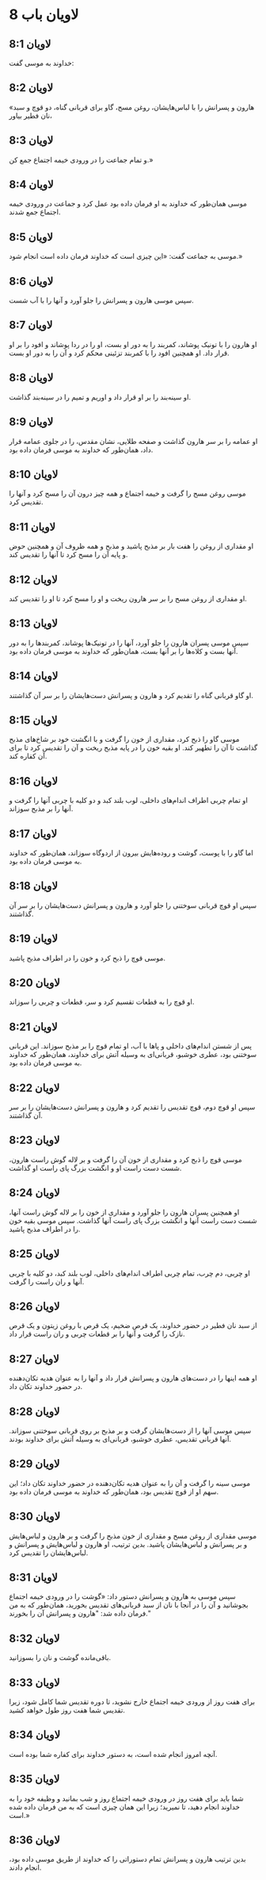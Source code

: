 # لاویان باب 8

## لاویان 8:1
خداوند به موسی گفت:

## لاویان 8:2
«هارون و پسرانش را با لباس‌هایشان، روغن مسح، گاو برای قربانی گناه، دو قوچ و سبد نان فطیر بیاور،

## لاویان 8:3
و تمام جماعت را در ورودی خیمه اجتماع جمع کن.»

## لاویان 8:4
موسی همان‌طور که خداوند به او فرمان داده بود عمل کرد و جماعت در ورودی خیمه اجتماع جمع شدند.

## لاویان 8:5
موسی به جماعت گفت: «این چیزی است که خداوند فرمان داده است انجام شود.»

## لاویان 8:6
سپس موسی هارون و پسرانش را جلو آورد و آنها را با آب شست.

## لاویان 8:7
او هارون را با تونیک پوشاند، کمربند را به دور او بست، او را در ردا پوشاند و افود را بر او قرار داد. او همچنین افود را با کمربند تزئینی محکم کرد و آن را به دور او بست.

## لاویان 8:8
او سینه‌بند را بر او قرار داد و اوریم و تمیم را در سینه‌بند گذاشت.

## لاویان 8:9
او عمامه را بر سر هارون گذاشت و صفحه طلایی، نشان مقدس، را در جلوی عمامه قرار داد، همان‌طور که خداوند به موسی فرمان داده بود.

## لاویان 8:10
موسی روغن مسح را گرفت و خیمه اجتماع و همه چیز درون آن را مسح کرد و آنها را تقدیس کرد.

## لاویان 8:11
او مقداری از روغن را هفت بار بر مذبح پاشید و مذبح و همه ظروف آن و همچنین حوض و پایه آن را مسح کرد تا آنها را تقدیس کند.

## لاویان 8:12
او مقداری از روغن مسح را بر سر هارون ریخت و او را مسح کرد تا او را تقدیس کند.

## لاویان 8:13
سپس موسی پسران هارون را جلو آورد، آنها را در تونیک‌ها پوشاند، کمربندها را به دور آنها بست و کلاه‌ها را بر آنها بست، همان‌طور که خداوند به موسی فرمان داده بود.

## لاویان 8:14
او گاو قربانی گناه را تقدیم کرد و هارون و پسرانش دست‌هایشان را بر سر آن گذاشتند.

## لاویان 8:15
موسی گاو را ذبح کرد، مقداری از خون را گرفت و با انگشت خود بر شاخ‌های مذبح گذاشت تا آن را تطهیر کند. او بقیه خون را در پایه مذبح ریخت و آن را تقدیس کرد تا برای آن کفاره کند.

## لاویان 8:16
او تمام چربی اطراف اندام‌های داخلی، لوب بلند کبد و دو کلیه با چربی آنها را گرفت و آنها را بر مذبح سوزاند.

## لاویان 8:17
اما گاو را با پوست، گوشت و روده‌هایش بیرون از اردوگاه سوزاند، همان‌طور که خداوند به موسی فرمان داده بود.

## لاویان 8:18
سپس او قوچ قربانی سوختنی را جلو آورد و هارون و پسرانش دست‌هایشان را بر سر آن گذاشتند.

## لاویان 8:19
موسی قوچ را ذبح کرد و خون را در اطراف مذبح پاشید.

## لاویان 8:20
او قوچ را به قطعات تقسیم کرد و سر، قطعات و چربی را سوزاند.

## لاویان 8:21
پس از شستن اندام‌های داخلی و پاها با آب، او تمام قوچ را بر مذبح سوزاند. این قربانی سوختنی بود، عطری خوشبو، قربانی‌ای به وسیله آتش برای خداوند، همان‌طور که خداوند به موسی فرمان داده بود.

## لاویان 8:22
سپس او قوچ دوم، قوچ تقدیس را تقدیم کرد و هارون و پسرانش دست‌هایشان را بر سر آن گذاشتند.

## لاویان 8:23
موسی قوچ را ذبح کرد و مقداری از خون آن را گرفت و بر لاله گوش راست هارون، شست دست راست او و انگشت بزرگ پای راست او گذاشت.

## لاویان 8:24
او همچنین پسران هارون را جلو آورد و مقداری از خون را بر لاله گوش راست آنها، شست دست راست آنها و انگشت بزرگ پای راست آنها گذاشت. سپس موسی بقیه خون را در اطراف مذبح پاشید.

## لاویان 8:25
او چربی، دم چرب، تمام چربی اطراف اندام‌های داخلی، لوب بلند کبد، دو کلیه با چربی آنها و ران راست را گرفت.

## لاویان 8:26
از سبد نان فطیر در حضور خداوند، یک قرص ضخیم، یک قرص با روغن زیتون و یک قرص نازک را گرفت و آنها را بر قطعات چربی و ران راست قرار داد.

## لاویان 8:27
او همه اینها را در دست‌های هارون و پسرانش قرار داد و آنها را به عنوان هدیه تکان‌دهنده در حضور خداوند تکان داد.

## لاویان 8:28
سپس موسی آنها را از دست‌هایشان گرفت و بر مذبح بر روی قربانی سوختنی سوزاند. آنها قربانی تقدیس، عطری خوشبو، قربانی‌ای به وسیله آتش برای خداوند بودند.

## لاویان 8:29
موسی سینه را گرفت و آن را به عنوان هدیه تکان‌دهنده در حضور خداوند تکان داد؛ این سهم او از قوچ تقدیس بود، همان‌طور که خداوند به موسی فرمان داده بود.

## لاویان 8:30
موسی مقداری از روغن مسح و مقداری از خون مذبح را گرفت و بر هارون و لباس‌هایش و بر پسرانش و لباس‌هایشان پاشید. بدین ترتیب، او هارون و لباس‌هایش و پسرانش و لباس‌هایشان را تقدیس کرد.

## لاویان 8:31
سپس موسی به هارون و پسرانش دستور داد: «گوشت را در ورودی خیمه اجتماع بجوشانید و آن را در آنجا با نان از سبد قربانی‌های تقدیس بخورید، همان‌طور که به من فرمان داده شد: "هارون و پسرانش آن را بخورند."

## لاویان 8:32
باقی‌مانده گوشت و نان را بسوزانید.

## لاویان 8:33
برای هفت روز از ورودی خیمه اجتماع خارج نشوید، تا دوره تقدیس شما کامل شود، زیرا تقدیس شما هفت روز طول خواهد کشید.

## لاویان 8:34
آنچه امروز انجام شده است، به دستور خداوند برای کفاره شما بوده است.

## لاویان 8:35
شما باید برای هفت روز در ورودی خیمه اجتماع روز و شب بمانید و وظیفه خود را به خداوند انجام دهید، تا نمیرید؛ زیرا این همان چیزی است که به من فرمان داده شده است.»

## لاویان 8:36
بدین ترتیب هارون و پسرانش تمام دستوراتی را که خداوند از طریق موسی داده بود، انجام دادند.
